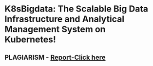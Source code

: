 # K8sBigdata: The Scalable Big Data Infrastructure and Analytical Management System on Kubernetes!

## PLAGIARISM - [Report-Click here](https://drive.google.com/file/d/1wIgvKjiiQvvpx8ZTgso-BANPHwCpkLYo/view?usp=sharing)
